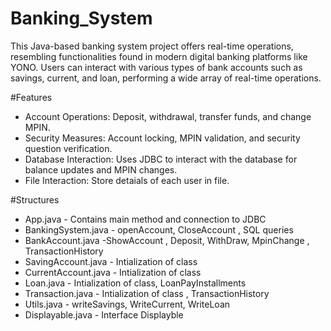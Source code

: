 # Banking_System
This Java-based banking system project offers real-time operations, resembling functionalities found in modern digital banking platforms like YONO. Users can interact with various types of bank accounts such as savings, current, and loan, performing a wide array of real-time operations.

#Features
- Account Operations: Deposit, withdrawal, transfer funds, and change MPIN.
- Security Measures: Account locking, MPIN validation, and security question verification.
- Database Interaction: Uses JDBC to interact with the database for balance updates and MPIN changes.
- File Interaction: Store detaials of each user in file.

#Structures
- App.java - Contains main method and connection to JDBC
- BankingSystem.java - openAccount, CloseAccount , SQL queries
- BankAccount.java -ShowAccount , Deposit, WithDraw, MpinChange , TransactionHistory
- SavingAccount.java - Intialization of class
- CurrentAccount.java - Intialization of class
- Loan.java - Intialization of class, LoanPayInstallments
- Transaction.java - Intialization of class , TransactionHistory
- Utils.java - writeSavings, WriteCurrent, WriteLoan
- Displayable.java - Interface Displayble
